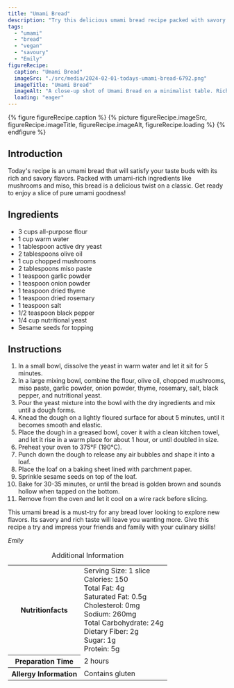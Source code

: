 ```yaml
---
title: "Umami Bread"
description: "Try this delicious umami bread recipe packed with savory flavors like mushrooms and miso. Perfect for bread lovers looking to explore new taste sensations."
tags:
  - "umami"
  - "bread"
  - "vegan"
  - "savoury"
  - "Emily"
figureRecipe: 
  caption: "Umami Bread"
  imageSrc: "./src/media/2024-02-01-todays-umami-bread-6792.png"
  imageTitle: "Umami Bread"
  imageAlt: "A close-up shot of Umami Bread on a minimalist table. Rich, savory flavors, sesame seeds, and fresh herbs enhance the enticing appeal."
  loading: "eager"
---
```


{% figure figureRecipe.caption %}
{% picture figureRecipe.imageSrc, figureRecipe.imageTitle, figureRecipe.imageAlt, figureRecipe.loading %}
{% endfigure %}

## Introduction

Today's recipe is an umami bread that will satisfy your taste buds with its rich and savory flavors. Packed with umami-rich ingredients like mushrooms and miso, this bread is a delicious twist on a classic. Get ready to enjoy a slice of pure umami goodness!

## Ingredients

- 3 cups all-purpose flour
- 1 cup warm water
- 1 tablespoon active dry yeast
- 2 tablespoons olive oil
- 1 cup chopped mushrooms
- 2 tablespoons miso paste
- 1 teaspoon garlic powder
- 1 teaspoon onion powder
- 1 teaspoon dried thyme
- 1 teaspoon dried rosemary
- 1 teaspoon salt
- 1/2 teaspoon black pepper
- 1/4 cup nutritional yeast
- Sesame seeds for topping

## Instructions

1. In a small bowl, dissolve the yeast in warm water and let it sit for 5 minutes.
2. In a large mixing bowl, combine the flour, olive oil, chopped mushrooms, miso paste, garlic powder, onion powder, thyme, rosemary, salt, black pepper, and nutritional yeast.
3. Pour the yeast mixture into the bowl with the dry ingredients and mix until a dough forms.
4. Knead the dough on a lightly floured surface for about 5 minutes, until it becomes smooth and elastic.
5. Place the dough in a greased bowl, cover it with a clean kitchen towel, and let it rise in a warm place for about 1 hour, or until doubled in size.
6. Preheat your oven to 375°F (190°C).
7. Punch down the dough to release any air bubbles and shape it into a loaf.
8. Place the loaf on a baking sheet lined with parchment paper.
9. Sprinkle sesame seeds on top of the loaf.
10. Bake for 30-35 minutes, or until the bread is golden brown and sounds hollow when tapped on the bottom.
11. Remove from the oven and let it cool on a wire rack before slicing.

This umami bread is a must-try for any bread lover looking to explore new flavors. Its savory and rich taste will leave you wanting more. Give this recipe a try and impress your friends and family with your culinary skills!

*Emily*

<table><caption class='sr-only'>Additional Information</caption><tr><th>Nutritionfacts</th><td>Serving Size: 1 slice<br />
Calories: 150<br />
Total Fat: 4g<br />
Saturated Fat: 0.5g<br />
Cholesterol: 0mg<br />
Sodium: 260mg<br />
Total Carbohydrate: 24g<br />
Dietary Fiber: 2g<br />
Sugar: 1g<br />
Protein: 5g&nbsp;</td></tr><tr><th>Preparation Time</th><td>2 hours&nbsp;</td></tr><tr><th>Allergy Information</th><td>Contains gluten&nbsp;</td></tr></table>

